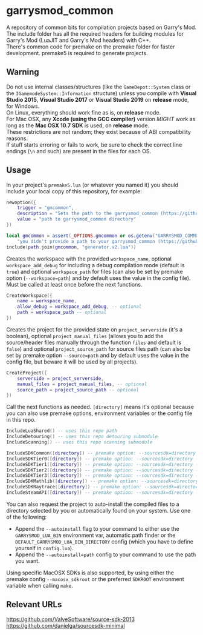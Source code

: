 # garrysmod\_common

A repository of common bits for compilation projects based on Garry's Mod.  
The include folder has all the required headers for building modules for Garry's Mod (LuaJIT and Garry's Mod headers) with C++.  
There's common code for premake on the premake folder for faster development. premake5 is required to generate projects.

## Warning

Do not use internal classes/structures (like the `GameDepot::System` class or the `IGamemodeSystem::Information` structure) unless you compile with **Visual Studio 2015**, **Visual Studio 2017** or **Visual Studio 2019** on **release** mode, for Windows.  
On Linux, everything should work fine as is, on **release** mode.  
For Mac OSX, any **Xcode (using the GCC compiler)** version *MIGHT* work as long as the **Mac OSX 10.7 SDK** is used, on **release** mode.  
These restrictions are not random; they exist because of ABI compatibility reasons.  
If stuff starts erroring or fails to work, be sure to check the correct line endings (`\n` and such) are present in the files for each OS.

## Usage

In your project's `premake5.lua` (or whatever you named it) you should include your local copy of this repository, for example:

```lua
newoption({
    trigger = "gmcommon",
    description = "Sets the path to the garrysmod_common (https://github.com/danielga/garrysmod_common) directory",
    value = "path to garrysmod_common directory"
})

local gmcommon = assert(_OPTIONS.gmcommon or os.getenv("GARRYSMOD_COMMON"),
    "you didn't provide a path to your garrysmod_common (https://github.com/danielga/garrysmod_common) directory")
include(path.join(gmcommon, "generator.v2.lua"))
```

Creates the workspace with the provided `workspace_name`, optional `workspace_add_debug` for including a debug compilation mode (default is `true`) and optional `workspace_path` for files (can also be set by premake option (`--workspace=path`) and by default uses the value in the config file). Must be called at least once before the next functions.

```lua
CreateWorkspace({
    name = workspace_name,
    allow_debug = workspace_add_debug, -- optional
    path = workspace_path -- optional
})
```

Creates the project for the provided state on `project_serverside` (it's a boolean), optional `project_manual_files` (allows you to add the source/header files manually through the function `files` and default is `false`) and optional `project_source_path` for source files path (can also be set by premake option `--source=path` and by default uses the value in the config file, but beware it will be used by all projects).

```lua
CreateProject({
    serverside = project_serverside,
    manual_files = project_manual_files, -- optional
    source_path = project_source_path -- optional
})
```

Call the next functions as needed. `[directory]` means it's optional because you can also use premake options, environment variables or the config file in this repo.  

```lua
IncludeLuaShared() -- uses this repo path
IncludeDetouring() -- uses this repo detouring submodule
IncludeScanning() -- uses this repo scanning submodule

IncludeSDKCommon([directory]) -- premake option: --sourcesdk=directory - env var: SOURCE_SDK
IncludeSDKTier0([directory]) -- premake option: --sourcesdk=directory - env var: SOURCE_SDK
IncludeSDKTier1([directory]) -- premake option: --sourcesdk=directory - env var: SOURCE_SDK
IncludeSDKTier2([directory]) -- premake option: --sourcesdk=directory - env var: SOURCE_SDK
IncludeSDKTier3([directory]) -- premake option: --sourcesdk=directory - env var: SOURCE_SDK
IncludeSDKMathlib([directory]) -- premake option: --sourcesdk=directory - env var: SOURCE_SDK
IncludeSDKRaytrace([directory]) -- premake option: --sourcesdk=directory - env var: SOURCE_SDK
IncludeSteamAPI([directory]) -- premake option: --sourcesdk=directory - env var: SOURCE_SDK
```

You can also request the project to auto-install the compiled files to a directory selected by you or automatically found on your system. Use one of the following:

* Append the `--autoinstall` flag to your command to either use the `GARRYSMOD_LUA_BIN` environment var, automatic path finder or the `DEFAULT_GARRYSMOD_LUA_BIN_DIRECTORY` config (which you have to define yourself in `config.lua`).
* Append the `--autoinstall=path` config to your command to use the path you want.

Using specific MacOSX SDKs is also supported, by using either the premake config `--macosx_sdkroot` or the preferred `SDKROOT` environment variable when calling `make`.

## Relevant URLs

<https://github.com/ValveSoftware/source-sdk-2013>  
<https://github.com/danielga/sourcesdk-minimal>
